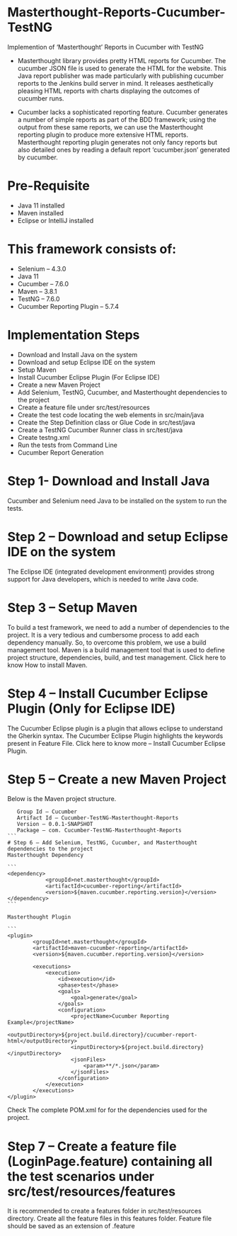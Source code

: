 # Masterthought-Reports-Cucumber-TestNG

Implemention of ‘Masterthought’ Reports in Cucumber with TestNG

- Masterthought library provides pretty HTML reports for Cucumber. The cucumber JSON file is used to generate the HTML for the website. This Java report publisher was made particularly with publishing cucumber reports to the Jenkins build server in mind. It releases aesthetically pleasing HTML reports with charts displaying the outcomes of cucumber runs.

- Cucumber lacks a sophisticated reporting feature. Cucumber generates a number of simple reports as part of the BDD framework; using the output from these same reports, we can use the Masterthought reporting plugin to produce more extensive HTML reports. Masterthought reporting plugin generates not only fancy reports but also detailed ones by reading a default report ‘cucumber.json’  generated by cucumber.

# Pre-Requisite

  - Java 11 installed
  - Maven installed
  - Eclipse or IntelliJ installed

# This framework consists of:

   - Selenium – 4.3.0
   - Java 11
   - Cucumber – 7.6.0
   - Maven – 3.8.1
   - TestNG – 7.6.0
   - Cucumber Reporting Plugin – 5.7.4
    
# Implementation Steps

   - Download and Install Java on the system
   - Download and setup Eclipse IDE on the system
   - Setup Maven
   - Install Cucumber Eclipse Plugin (For Eclipse IDE)
   - Create a new Maven Project
   - Add Selenium, TestNG, Cucumber, and Masterthought dependencies to the project
   - Create a feature file under src/test/resources
   - Create the test code locating the web elements in src/main/java
   - Create the Step Definition class or Glue Code in src/test/java
   - Create a TestNG Cucumber Runner class in src/test/java
   - Create testng.xml
   - Run the tests from Command Line
   - Cucumber Report Generation

# Step 1- Download and Install Java

Cucumber and Selenium need Java to be installed on the system to run the tests.

# Step 2 – Download and setup Eclipse IDE on the system

The Eclipse IDE (integrated development environment) provides strong support for Java developers, which is needed to write Java code.

# Step 3 – Setup Maven

To build a test framework, we need to add a number of dependencies to the project. It is a very tedious and cumbersome process to add each dependency manually. So, to overcome this problem, we use a build management tool. Maven is a build management tool that is used to define project structure, dependencies, build, and test management. Click here to know How to install Maven.

# Step 4 – Install Cucumber Eclipse Plugin (Only for Eclipse IDE)

The Cucumber Eclipse plugin is a plugin that allows eclipse to understand the Gherkin syntax. The Cucumber Eclipse Plugin highlights the keywords present in Feature File. Click here to know more – Install Cucumber Eclipse Plugin.

# Step 5 – Create a new Maven Project
Below is the Maven project structure.

````
   Group Id – Cucumber
   Artifact Id – Cucumber-TestNG-Masterthought-Reports
   Version – 0.0.1-SNAPSHOT
   Package – com. Cucumber-TestNG-Masterthought-Reports
```
# Step 6 – Add Selenium, TestNG, Cucumber, and Masterthought dependencies to the project
Masterthought Dependency

```	
<dependency>
            <groupId>net.masterthought</groupId>
            <artifactId>cucumber-reporting</artifactId>
            <version>${maven.cucumber.reporting.version}</version>
</dependency>
```

Masterthought Plugin

```
<plugin>
        <groupId>net.masterthought</groupId>
        <artifactId>maven-cucumber-reporting</artifactId>
        <version>${maven.cucumber.reporting.version}</version>
 
        <executions>
            <execution>
                <id>execution</id>
                <phase>test</phase>
                <goals>
                    <goal>generate</goal>
                </goals>
                <configuration>
                    <projectName>Cucumber Reporting Example</projectName>
                    <outputDirectory>${project.build.directory}/cucumber-report-html</outputDirectory>
                    <inputDirectory>${project.build.directory}</inputDirectory>
                    <jsonFiles>
                        <param>**/*.json</param>
                    </jsonFiles>
                </configuration>
            </execution>
        </executions>
</plugin>
````

Check The complete POM.xml for for the dependencies used for the project.

# Step 7 – Create a feature file (LoginPage.feature) containing all the test scenarios under src/test/resources/features


It is recommended to create a features folder in src/test/resources directory. Create all the feature files in this features folder. Feature file should be saved as an extension of .feature